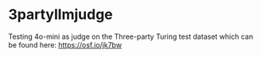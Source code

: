 # 3partyllmjudge
Testing 4o-mini as judge on the Three-party Turing test dataset which can be found here: https://osf.io/jk7bw
